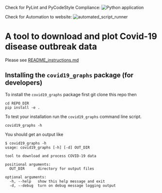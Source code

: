 
Check for PyLint and PyCodeStyle Compliance: ![Python application](https://github.com/ARU-Bioinf-ISE/covid19-graphs-DLBPointon/workflows/Python%20application/badge.svg?branch=master)

Check for Automation to website: ![automated_script_runner](https://github.com/ARU-Bioinf-ISE/covid19-graphs-DLBPointon/workflows/automated_script_runner/badge.svg)

# A tool to download and plot Covid-19 disease outbreak data

Please see [README_instructions.md](README_instructions.md)


## Installing the `covid19_graphs` package (for developers)

To install the `covid19_graphs` package first git clone this repo
then 
```
cd REPO_DIR
pip install -e . 
```
To test your installation run the `covid19_graphs` command line script.
```
covid19_graphs -h
```
You should get an output like
```
$ covid19_graphs -h
usage: covid19_graphs [-h] [-d] OUT_DIR

tool to download and process COVID-19 data

positional arguments:
  OUT_DIR      directory for output files

optional arguments:
  -h, --help   show this help message and exit
  -d, --debug  turn on debug message logging output
```
